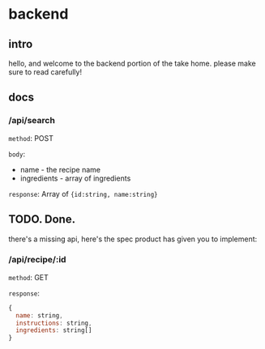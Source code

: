# backend

## intro

hello, and welcome to the backend portion of the take home. please make sure to read carefully!

## docs

### /api/search

`method`: POST

`body`:

- name - the recipe name
- ingredients - array of ingredients

`response`: Array of `{id:string, name:string}`

## TODO. Done.

there's a missing api, here's the spec product has given you to implement:

### /api/recipe/:id

`method`: GET

`response`:

```js
{
  name: string,
  instructions: string,
  ingredients: string[]
}
```
